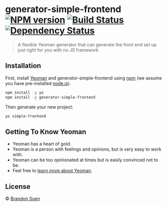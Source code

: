 # generator-simple-frontend [![NPM version][npm-image]][npm-url] [![Build Status][travis-image]][travis-url] [![Dependency Status][daviddm-image]][daviddm-url]
> A flexible Yeoman generator that can generate the front end set up just right for you with no JS framework

## Installation

First, install [Yeoman](http://yeoman.io) and generator-simple-frontend using [npm](https://www.npmjs.com/) (we assume you have pre-installed [node.js](https://nodejs.org/)).

```bash
npm install -g yo
npm install -g generator-simple-frontend
```

Then generate your new project:

```bash
yo simple-frontend
```

## Getting To Know Yeoman

 * Yeoman has a heart of gold.
 * Yeoman is a person with feelings and opinions, but is very easy to work with.
 * Yeoman can be too opinionated at times but is easily convinced not to be.
 * Feel free to [learn more about Yeoman](http://yeoman.io/).

## License

 © [Brandon Suen](https://brandons42.github.io/personal_website/)


[npm-image]: https://badge.fury.io/js/generator-simple-frontend.svg
[npm-url]: https://npmjs.org/package/generator-simple-frontend
[travis-image]: https://travis-ci.org/brandons42/generator-simple-frontend.svg?branch=master
[travis-url]: https://travis-ci.org/brandons42/generator-simple-frontend
[daviddm-image]: https://david-dm.org/brandons42/generator-simple-frontend.svg?theme=shields.io
[daviddm-url]: https://david-dm.org/brandons42/generator-simple-frontend
